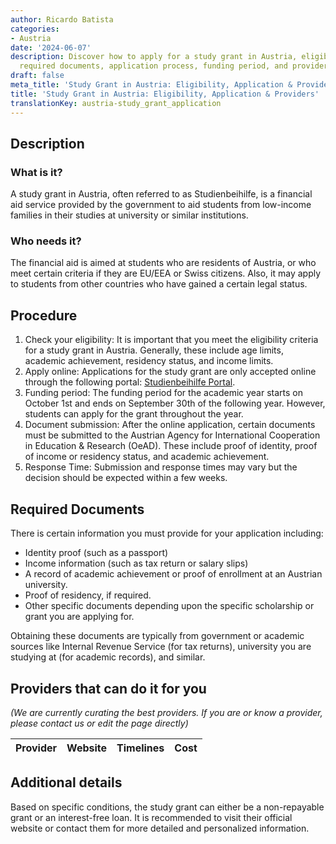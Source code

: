 ```yaml
---
author: Ricardo Batista
categories:
- Austria
date: '2024-06-07'
description: Discover how to apply for a study grant in Austria, eligibility criteria,
  required documents, application process, funding period, and providers' details.
draft: false
meta_title: 'Study Grant in Austria: Eligibility, Application & Providers'
title: 'Study Grant in Austria: Eligibility, Application & Providers'
translationKey: austria-study_grant_application
---
```



## Description
### What is it?
A study grant in Austria, often referred to as Studienbeihilfe, is a financial aid service provided by the government to aid students from low-income families in their studies at university or similar institutions.

### Who needs it?
The financial aid is aimed at students who are residents of Austria, or who meet certain criteria if they are EU/EEA or Swiss citizens. Also, it may apply to students from other countries who have gained a certain legal status. 

## Procedure
1. Check your eligibility: It is important that you meet the eligibility criteria for a study grant in Austria. Generally, these include age limits, academic achievement, residency status, and income limits.
2. Apply online: Applications for the study grant are only accepted online through the following portal: [Studienbeihilfe Portal](https://www.stipendium.at/).
3. Funding period: The funding period for the academic year starts on October 1st and ends on September 30th of the following year. However, students can apply for the grant throughout the year. 
4. Document submission: After the online application, certain documents must be submitted to the Austrian Agency for International Cooperation in Education & Research (OeAD). These include proof of identity, proof of income or residency status, and academic achievement.
5. Response Time: Submission and response times may vary but the decision should be expected within a few weeks.

## Required Documents
There is certain information you must provide for your application including:
- Identity proof (such as a passport)
- Income information (such as tax return or salary slips)
- A record of academic achievement or proof of enrollment at an Austrian university.
- Proof of residency, if required.
- Other specific documents depending upon the specific scholarship or grant you are applying for.

Obtaining these documents are typically from government or academic sources like Internal Revenue Service (for tax returns), university you are studying at (for academic records), and similar.

## Providers that can do it for you

_(We are currently curating the best providers. If you are or know a provider, please contact us or edit the page directly)_

| Provider        |     Website     |     Timelines    |       Cost      |
| --------------- | --------------- |  :-------------: | :-------------: |

## Additional details
Based on specific conditions, the study grant can either be a non-repayable grant or an interest-free loan.  It is recommended to visit their official website or contact them for more detailed and personalized information.
